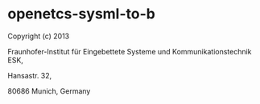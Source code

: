 openetcs-sysml-to-b
===================
Copyright (c) 2013 

Fraunhofer-Institut für Eingebettete Systeme und Kommunikationstechnik ESK, 

Hansastr. 32, 

80686 Munich, Germany
